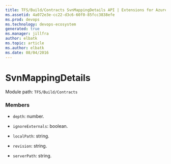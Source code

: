 ```yaml
---
title: TFS/Build/Contracts SvnMappingDetails API | Extensions for Azure DevOps Services
ms.assetid: 4a072e3e-cc22-d3c6-60f0-85fcc3838efe
ms.prod: devops
ms.technology: devops-ecosystem
generated: true
ms.manager: jillfra
author: elbatk
ms.topic: article
ms.author: elbatk
ms.date: 08/04/2016
---
```


# SvnMappingDetails

Module path: `TFS/Build/Contracts`


### Members

* `depth`: number. 

* `ignoreExternals`: boolean. 

* `localPath`: string. 

* `revision`: string. 

* `serverPath`: string. 

